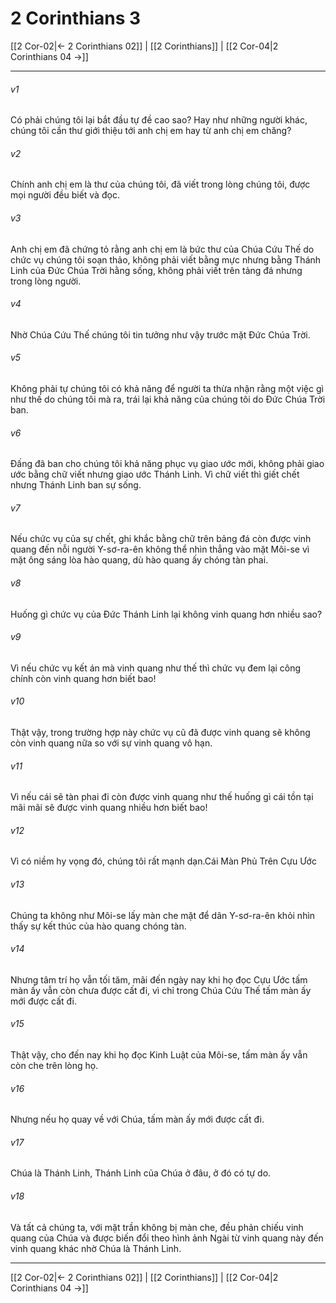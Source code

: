 # 2 Corinthians 3

[[2 Cor-02|← 2 Corinthians 02]] | [[2 Corinthians]] | [[2 Cor-04|2 Corinthians 04 →]]
***



###### v1 
Có phải chúng tôi lại bắt đầu tự đề cao sao? Hay như những người khác, chúng tôi cần thư giới thiệu tới anh chị em hay từ anh chị em chăng? 

###### v2 
Chính anh chị em là thư của chúng tôi, đã viết trong lòng chúng tôi, được mọi người đều biết và đọc. 

###### v3 
Anh chị em đã chứng tỏ rằng anh chị em là bức thư của Chúa Cứu Thế do chức vụ chúng tôi soạn thảo, không phải viết bằng mực nhưng bằng Thánh Linh của Đức Chúa Trời hằng sống, không phải viết trên tảng đá nhưng trong lòng người. 

###### v4 
Nhờ Chúa Cứu Thế chúng tôi tin tưởng như vậy trước mặt Đức Chúa Trời. 

###### v5 
Không phải tự chúng tôi có khả năng để người ta thừa nhận rằng một việc gì như thế do chúng tôi mà ra, trái lại khả năng của chúng tôi do Đức Chúa Trời ban. 

###### v6 
Đấng đã ban cho chúng tôi khả năng phục vụ giao ước mới, không phải giao ước bằng chữ viết nhưng giao ước Thánh Linh. Vì chữ viết thì giết chết nhưng Thánh Linh ban sự sống. 

###### v7 
Nếu chức vụ của sự chết, ghi khắc bằng chữ trên bảng đá còn được vinh quang đến nỗi người Y-sơ-ra-ên không thể nhìn thẳng vào mặt Môi-se vì mặt ông sáng lòa hào quang, dù hào quang ấy chóng tàn phai. 

###### v8 
Huống gì chức vụ của Đức Thánh Linh lại không vinh quang hơn nhiều sao? 

###### v9 
Vì nếu chức vụ kết án mà vinh quang như thế thì chức vụ đem lại công chính còn vinh quang hơn biết bao! 

###### v10 
Thật vậy, trong trường hợp này chức vụ cũ đã được vinh quang sẽ không còn vinh quang nữa so với sự vinh quang vô hạn. 

###### v11 
Vì nếu cái sẽ tàn phai đi còn được vinh quang như thế huống gì cái tồn tại mãi mãi sẽ được vinh quang nhiều hơn biết bao! 

###### v12 
Vì có niềm hy vọng đó, chúng tôi rất mạnh dạn.Cái Màn Phủ Trên Cựu Ước 

###### v13 
Chúng ta không như Môi-se lấy màn che mặt để dân Y-sơ-ra-ên khỏi nhìn thấy sự kết thúc của hào quang chóng tàn. 

###### v14 
Nhưng tâm trí họ vẫn tối tăm, mãi đến ngày nay khi họ đọc Cựu Ước tấm màn ấy vẫn còn chưa được cất đi, vì chỉ trong Chúa Cứu Thế tấm màn ấy mới được cất đi. 

###### v15 
Thật vậy, cho đến nay khi họ đọc Kinh Luật của Môi-se, tấm màn ấy vẫn còn che trên lòng họ. 

###### v16 
Nhưng nếu họ quay về với Chúa, tấm màn ấy mới được cất đi. 

###### v17 
Chúa là Thánh Linh, Thánh Linh của Chúa ở đâu, ở đó có tự do. 

###### v18 
Và tất cả chúng ta, với mặt trần không bị màn che, đều phản chiếu vinh quang của Chúa và được biến đổi theo hình ảnh Ngài từ vinh quang này đến vinh quang khác nhờ Chúa là Thánh Linh.

***
[[2 Cor-02|← 2 Corinthians 02]] | [[2 Corinthians]] | [[2 Cor-04|2 Corinthians 04 →]]
